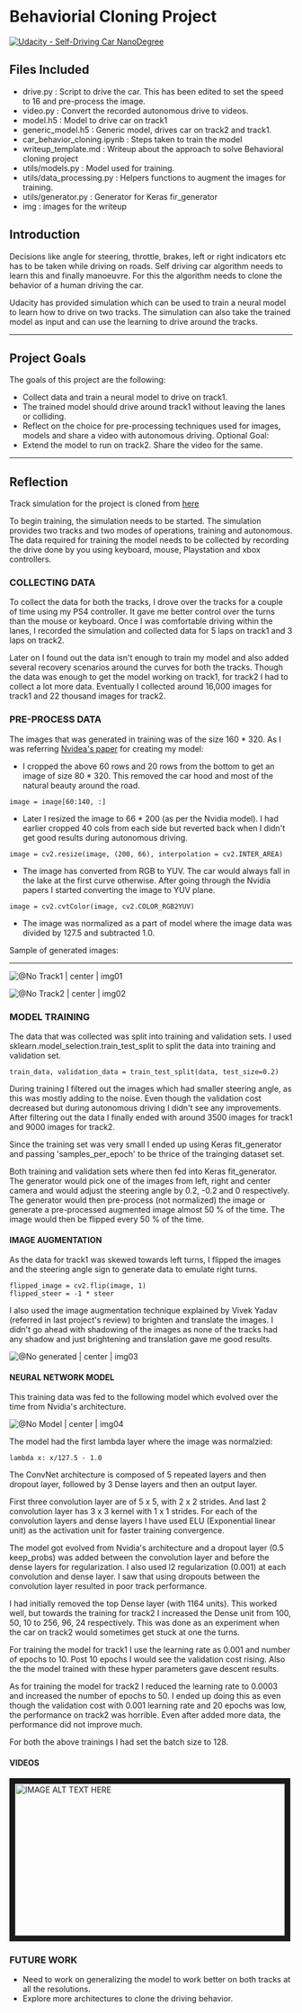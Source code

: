 # Behaviorial Cloning Project

[![Udacity - Self-Driving Car NanoDegree](https://s3.amazonaws.com/udacity-sdc/github/shield-carnd.svg)](http://www.udacity.com/drive)

## Files Included

* drive.py : Script to drive the car. This has been edited to set the speed to 16 and pre-process the image.
* video.py : Convert the recorded autonomous drive to videos.
* model.h5 : Model to drive car on track1
* generic_model.h5 : Generic model, drives car on track2 and track1. 
* car_behavior_cloning.ipynb : Steps taken to train the model
* writeup_template.md : Writeup about the approach to solve Behavioral cloning project
* utils/models.py : Model used for training.
* utils/data_processing.py : Helpers functions to augment the images for training.
* utils/generator.py : Generator for Keras fir_generator
* img : images for the writeup

## Introduction

Decisions like angle for steering, throttle, brakes, left or right indicators etc has to be taken while driving on roads. Self driving car algorithm needs to learn this and finally manoeuvre. For this the algorithm needs to clone the behavior of a human driving the car.

Udacity has provided simulation which can be used to train a neural model to learn how to drive on two tracks. The simulation can also take the trained model as input and can use the learning to drive around the tracks.

----

## Project Goals
The goals  of this project are the following:
* Collect data and train a neural model to drive on track1.
* The trained model should drive around track1 without leaving the lanes or colliding.
* Reflect on the choice for pre-processing techniques used for images, models and share a video with autonomous driving.
Optional Goal:
* Extend the model to run on track2. Share the video for the same.

---

## Reflection

Track simulation for the project is cloned from [here](https://github.com/udacity/self-driving-car-sim)

To begin training, the simulation needs to be started. The simulation provides two tracks and two modes of operations, training and autonomous.
The data required for training the model needs to be collected by recording the drive done by you using keyboard, mouse, Playstation and xbox controllers.


### COLLECTING DATA

To collect the data for both the tracks, I drove over the tracks for a couple of time using my PS4 controller. It gave me better control over the turns than the mouse or keyboard. Once I was comfortable driving within the lanes, I recorded the simulation and collected data for 5 laps on track1 and 3 laps on track2.

Later on I found out the data isn't enough to train my model and also added several recovery scenarios around the curves for both the tracks. Though the data was enough to get the model working on track1, for track2 I had to collect a lot more data. Eventually I collected around 16,000 images for track1 and 22 thousand images for track2.


### PRE-PROCESS DATA

The images that was generated in training was of the size 160 * 320. As I was referring [Nvidea's paper](http://images.nvidia.com/content/tegra/automotive/images/2016/solutions/pdf/end-to-end-dl-using-px.pdf) for creating my model:
* I cropped the above 60 rows and 20 rows from the bottom to get an image of size 80 * 320. This removed the car hood and most of the natural beauty around the road.
```
image = image[60:140, :]
```
* Later I resized the image to 66 * 200 (as per the Nvidia model). I had earlier cropped 40 cols from each side but reverted back when I didn't get good results during autonomous driving.
```
image = cv2.resize(image, (200, 66), interpolation = cv2.INTER_AREA)
```
* The image has converted from RGB to YUV. The car would always fall in the lake at the first curve otherwise. After going through the Nvidia papers I started converting the image to YUV plane.
```
image = cv2.cvtColor(image, cv2.COLOR_RGB2YUV)
```
* The image was normalized as a part of model where the image data was divided by 127.5 and subtracted 1.0.

Sample of generated images:

---

![@No Track1 | center | img01](./img/track1_imgs.png)

![@No Track2 | center | img02](./img/track2_imgs.png)

### MODEL TRAINING

The data that was collected was split into training and validation sets. I used sklearn.model_selection.train_test_split to split the data into training and validation set.
```
train_data, validation_data = train_test_split(data, test_size=0.2)
```
During training I filtered out the images which had smaller steering angle, as this was mostly adding to the noise. Even though the validation cost decreased but during autonomous driving I didn't see any improvements. After filtering out the data I finally ended with around 3500 images for track1 and 9000 images for track2.

Since the training set was very small I ended up using Keras fit_generator and passing 'samples_per_epoch' to be thrice of the trainging dataset set.

Both training and validation  sets where then fed into Keras fit_generator. The generator would pick one of the images from left, right and center camera and would adjust the steering angle by 0.2, -0.2 and 0 respectively. The generator would then pre-process (not normalized) the image or generate a pre-processed augmented image almost 50 % of the time. The image would then be flipped every 50 % of the time.

#### IMAGE AUGMENTATION

As the data for track1 was skewed towards left turns, I flipped the images and the steering angle sign to generate data to emulate right turns.
```
flipped_image = cv2.flip(image, 1)
flipped_steer = -1 * steer
```

I also used the image augmentation technique explained by Vivek Yadav (referred in last project's review) to brighten and translate the images. I didn't go ahead with shadowing of the images as none of the tracks had any shadow and just brightening and translation gave me good results.

![@No generated | center | img03](./img/generated.png)

#### NEURAL NETWORK MODEL

This training data was fed to the following model which evolved over the time from Nvidia's architecture.

![@No Model | center | img04](./img/model.png)

The model had the first lambda layer where the image was normalzied:
```
lambda x: x/127.5 - 1.0
```
The ConvNet architecture is composed of 5 repeated layers and then dropout layer, followed by 3 Dense layers and then an output layer.

First three convolution layer are of 5 x 5, with 2 x 2 strides. And last 2 convolution layer has 3 x 3 kernel with 1 x 1 strides.
For each of the convolution layers and dense layers I have used ELU (Exponential linear unit) as the activation unit for faster training convergence.

The model got evolved from Nvidia's architecture and a dropout layer (0.5 keep_probs) was added between the convolution layer and before the dense layers for regularization. I also used l2 regularization (0.001) at each convolution and dense layer. I saw that using dropouts between the convolution layer resulted in poor track performance. 

I had initially removed the top Dense layer (with 1164 units). This worked well, but towards the training for track2 I increased the Dense unit from 100, 50, 10 to 256, 96, 24 respectively. This was done as an experiment when the car on track2 would sometimes get stuck at one the turns.

For training the model for track1 I use the learning rate as 0.001 and number of epochs to 10. Post 10 epochs I would see the validation cost rising. Also the the model trained with these hyper parameters gave descent results.

As for training the model for track2 I reduced the learning rate to 0.0003 and increased the number of epochs to 50. I ended up doing this as even though the validation cost with 0.001 learning rate and 20 epochs was low, the performance on track2 was horrible. Even after added more data, the performance did not improve much.

For both the above trainings I had set the batch size to 128. 

#### VIDEOS

<a href="http://www.youtube.com/watch?feature=player_embedded&v=https://youtu.be/DNcGFPeWzMs" target="_blank"><img src="http://img.youtube.com/vi/https://youtu.be/DNcGFPeWzMs/0.jpg" 
alt="IMAGE ALT TEXT HERE" width="480" height="270" border="10" /></a>


### FUTURE WORK
* Need to work on generalizing the model to work better on both tracks at all the resolutions.
* Explore more architectures to clone the driving behavior.
